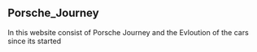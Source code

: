 <h2>Porsche_Journey</h2>
In this website consist of Porsche Journey and the Evloution of the cars since its started

